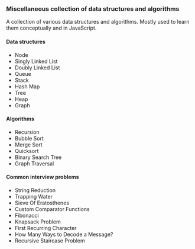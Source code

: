 ### Miscellaneous collection of data structures and algorithms

A collection of various data structures and algorithms.
Mostly used to learn them conceptually and in JavaScript.

#### Data structures

- Node
- Singly Linked List
- Doubly Linked List
- Queue
- Stack
- Hash Map
- Tree
- Heap
- Graph

#### Algorithms

- Recursion
- Bubble Sort
- Merge Sort
- Quicksort
- Binary Search Tree
- Graph Traversal

#### Common interview problems

- String Reduction
- Trapping Water
- Sieve Of Eratosthenes
- Custom Comparator Functions
- Fibonacci
- Knapsack Problem
- First Recurring Character
- How Many Ways to Decode a Message?
- Recursive Staircase Problem
